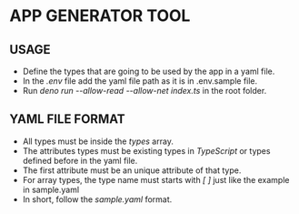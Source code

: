 # APP GENERATOR TOOL

## USAGE
* Define the types that are going to be used by the app in a yaml file.
* In the *.env* file add the yaml file path as it is in .env.sample file.
* Run *deno run --allow-read --allow-net index.ts* in the root folder.

## YAML FILE FORMAT
* All types must be inside the *types* array.
* The attributes types must be existing types in *TypeScript* or types defined before in the yaml file.
* The first attribute must be an unique attribute of that type.
* For array types, the type name must starts with *[ ]* just like the example in sample.yaml
* In short, follow the *sample.yaml* format.
